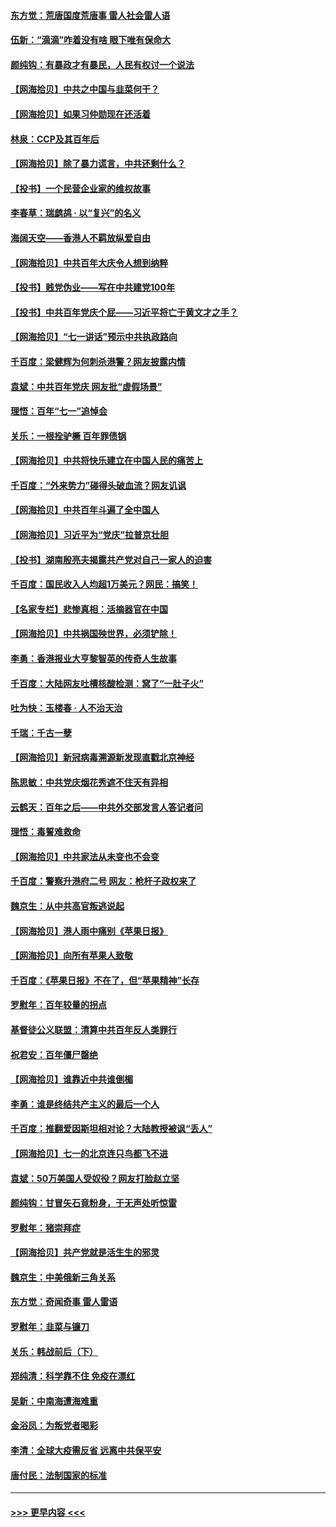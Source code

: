 #### [东方觉：荒唐国度荒唐事 雷人社会雷人语](../pages/nsc993/n13075917.md?t=07090152) 
#### [伍新：“滴滴”咋着没有啥 眼下唯有保命大](../pages/nsc993/n13075894.md?t=07090152) 
#### [颜纯钩：有暴政才有暴民，人民有权讨一个说法](../pages/nsc993/n13075734.md?t=07090152) 
#### [【网海拾贝】中共之中国与韭菜何干？](../pages/nsc993/n13075428.md?t=07090152) 
#### [【网海拾贝】如果习仲勋现在还活着](../pages/nsc993/n13073410.md?t=07090152) 
#### [林泉：CCP及其百年后](../pages/nsc993/n13073226.md?t=07090152) 
#### [【网海拾贝】除了暴力谎言，中共还剩什么？](../pages/nsc993/n13071082.md?t=07090152) 
#### [【投书】一个民营企业家的维权故事](../pages/nsc993/n13070932.md?t=07090152) 
#### [李春草：瑞鹧鸪 · 以“复兴”的名义](../pages/nsc993/n13069984.md?t=07090152) 
#### [海阔天空——香港人不羁放纵爱自由](../pages/nsc993/n13069407.md?t=07090152) 
#### [【网海拾贝】中共百年大庆令人想到纳粹](../pages/nsc993/n13068483.md?t=07090152) 
#### [【投书】贱党伪业——写在中共建党100年](../pages/nsc993/n13067843.md?t=07090152) 
#### [【投书】中共百年党庆个屁——习近平将亡于黄文才之手？](../pages/nsc993/n13067425.md?t=07090152) 
#### [【网海拾贝】“七一讲话”预示中共执政路向](../pages/nsc993/n13066434.md?t=07090152) 
#### [千百度：梁健辉为何刺杀港警？网友披露内情](../pages/nsc993/n13066979.md?t=07090152) 
#### [袁斌：中共百年党庆 网友批“虚假场景”](../pages/nsc993/n13066385.md?t=07090152) 
#### [理悟：百年“七一”追悼会](../pages/nsc993/n13066106.md?t=07090152) 
#### [关乐：一根拴驴橛 百年罪债锅](../pages/nsc993/n13066089.md?t=07090152) 
#### [【网海拾贝】中共将快乐建立在中国人民的痛苦上](../pages/nsc993/n13064939.md?t=07090152) 
#### [千百度：“外来势力”碰得头破血流？网友讥讽](../pages/nsc993/n13064878.md?t=07090152) 
#### [【网海拾贝】中共百年斗遍了全中国人](../pages/nsc993/n13060020.md?t=07090152) 
#### [【网海拾贝】习近平为“党庆”拉普京壮胆](../pages/nsc993/n13057781.md?t=07090152) 
#### [【投书】湖南殷亮夫揭露共产党对自己一家人的迫害](../pages/nsc993/n13057744.md?t=07090152) 
#### [千百度：国民收入人均超1万美元？网民：搞笑！](../pages/nsc993/n13057692.md?t=07090152) 
#### [【名家专栏】悲惨真相：活摘器官在中国](../pages/nsc993/n13056611.md?t=07090152) 
#### [【网海拾贝】中共祸国殃世界，必须铲除！](../pages/nsc993/n13056011.md?t=07090152) 
#### [李勇：香港报业大亨黎智英的传奇人生故事](../pages/nsc993/n13055258.md?t=07090152) 
#### [千百度：大陆网友吐槽核酸检测：窝了“一肚子火”](../pages/nsc993/n13055194.md?t=07090152) 
#### [吐为快：玉楼春 · 人不治天治](../pages/nsc993/n13054028.md?t=07090152) 
#### [千瑞：千古一孽](../pages/nsc993/n13054016.md?t=07090152) 
#### [【网海拾贝】新冠病毒溯源新发现直戳北京神经](../pages/nsc993/n13052425.md?t=07090152) 
#### [陈思敏：中共党庆烟花秀遮不住天有异相](../pages/nsc993/n13052020.md?t=07090152) 
#### [云鹤天：百年之后——中共外交部发言人答记者问](../pages/nsc993/n13051604.md?t=07090152) 
#### [理悟：毒誓难救命](../pages/nsc993/n13051601.md?t=07090152) 
#### [【网海拾贝】中共家法从未变也不会变](../pages/nsc993/n13050366.md?t=07090152) 
#### [千百度：警察升港府二号 网友：枪杆子政权来了](../pages/nsc993/n13050261.md?t=07090152) 
#### [魏京生：从中共高官叛逃说起](../pages/nsc993/n13048997.md?t=07090152) 
#### [【网海拾贝】港人雨中痛别《苹果日报》](../pages/nsc993/n13048941.md?t=07090152) 
#### [【网海拾贝】向所有苹果人致敬](../pages/nsc993/n13046795.md?t=07090152) 
#### [千百度：《苹果日报》不在了，但“苹果精神”长存](../pages/nsc993/n13046703.md?t=07090152) 
#### [罗慰年：百年较量的拐点](../pages/nsc993/n13046542.md?t=07090152) 
#### [基督徒公义联盟：清算中共百年反人类罪行](../pages/nsc993/n13046499.md?t=07090152) 
#### [祝君安：百年僵尸罄绝](../pages/nsc993/n13045595.md?t=07090152) 
#### [【网海拾贝】谁靠近中共谁倒楣](../pages/nsc993/n13044667.md?t=07090152) 
#### [李勇：谁是终结共产主义的最后一个人](../pages/nsc993/n13044397.md?t=07090152) 
#### [千百度：推翻爱因斯坦相对论？大陆教授被讽“丢人”](../pages/nsc993/n13043908.md?t=07090152) 
#### [【网海拾贝】七一的北京连只鸟都飞不进](../pages/nsc993/n13041377.md?t=07090152) 
#### [袁斌：50万美国人受奴役？网友打脸赵立坚](../pages/nsc993/n13041330.md?t=07090152) 
#### [颜纯钩：甘冒矢石竟粉身，于无声处听惊雷](../pages/nsc993/n13041140.md?t=07090152) 
#### [罗慰年：猪崇拜症](../pages/nsc993/n13041071.md?t=07090152) 
#### [【网海拾贝】共产党就是活生生的邪灵](../pages/nsc993/n13036627.md?t=07090152) 
#### [魏京生：中美俄新三角关系](../pages/nsc993/n13035986.md?t=07090152) 
#### [东方觉：奇闻奇事 雷人雷语](../pages/nsc993/n13035878.md?t=07090152) 
#### [罗慰年：韭菜与镰刀](../pages/nsc993/n13034374.md?t=07090152) 
#### [关乐：韩战前后（下）](../pages/nsc993/n13034113.md?t=07090152) 
#### [郑纯清：科学靠不住 免疫在漂红](../pages/nsc993/n13034093.md?t=07090152) 
#### [吴新：中南海遭海难重](../pages/nsc993/n13034084.md?t=07090152) 
#### [金浴凤：为叛党者喝彩](../pages/nsc993/n13034058.md?t=07090152) 
#### [李清：全球大疫需反省 远离中共保平安](../pages/nsc993/n13033784.md?t=07090152) 
#### [唐付民：法制国家的标准](../pages/nsc993/n13032944.md?t=07090152) 

----
#### [ >>> 更早内容 <<< ](../indexes/nsc993-earlier.md)
